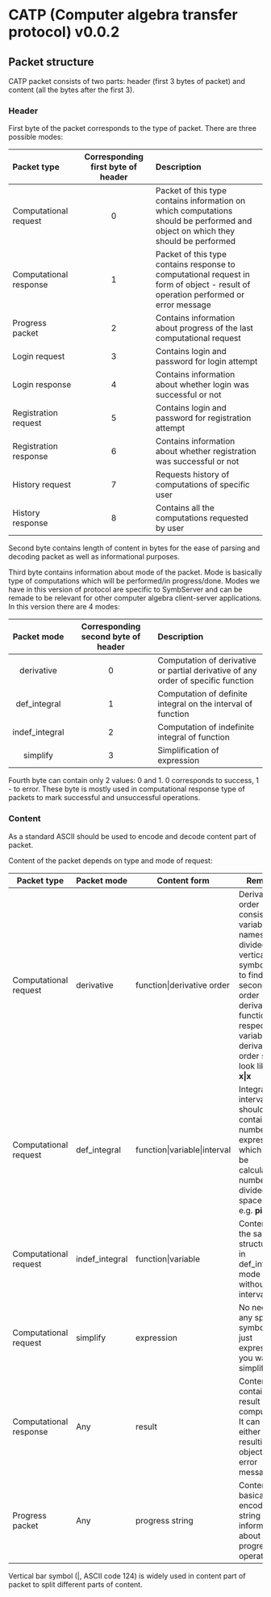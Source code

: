 # CATP (Computer algebra transfer protocol) v0.0.2

## Packet structure

CATP packet consists of two parts: header (first 3 bytes of packet) and content (all the bytes after the first 3).

### Header

First byte of the packet corresponds to the type of packet. There are three possible modes:

| Packet type            | Corresponding first byte of header | Description                                                  |
| :--------------------- | :--------------------------------: | :----------------------------------------------------------- |
| Computational request  |                 0                  | Packet of this type contains information on which computations should be performed and object on which they should be performed |
| Computational response |                 1                  | Packet of this type contains response to computational request in form of object - result of operation performed or error message |
| Progress packet        |                 2                  | Contains information about progress of the last computational request |
| Login request          |                 3                  | Contains login and password for login attempt                |
| Login response         |                 4                  | Contains information about whether login was successful or not |
| Registration request   |                 5                  | Contains login and password for registration attempt         |
| Registration response  |                 6                  | Contains information about whether registration was successful or not |
| History request        |                 7                  | Requests history of computations of specific user            |
| History response       |                 8                  | Contains all the computations requested by user              |

Second byte contains length of content in bytes for the ease of parsing and decoding packet as well as informational purposes.

Third byte contains information about mode of the packet. Mode is basically type of computations which will be performed/in progress/done. Modes we have in this version of protocol are specific to SymbServer and can be remade to be relevant for other computer algebra client-server applications. In this version there are 4 modes:

|  Packet mode   | Corresponding second byte of header | Description                                                  |
| :------------: | :---------------------------------: | :----------------------------------------------------------- |
|   derivative   |                  0                  | Computation of derivative or partial derivative of any order of specific function |
|  def_integral  |                  1                  | Computation of definite integral on the interval of function |
| indef_integral |                  2                  | Computation of indefinite integral of function               |
|    simplify    |                  3                  | Simplification of expression                                 |

Fourth byte can contain only 2 values: 0 and 1.  0 corresponds to success, 1 - to error. These byte is mostly used in computational response type of packets to mark successful and unsuccessful operations.

### Content

As a standard ASCII should be used to encode and decode content part of packet. 

Content of the packet depends on type and mode of request:

| Packet type            | Packet mode    | Content form                 | Remarks                                                      |
| ---------------------- | -------------- | ---------------------------- | ------------------------------------------------------------ |
| Computational request  | derivative     | function\|derivative order   | Derivative order consists of variables names divided by vertical bar symbol. E.g. to find second order derivative of function with respect to **x** variable derivative order should look like this: **x\|x** |
| Computational request  | def_integral   | function\|variable\|interval | Integration interval should contain two numbers or expressions which can be calculated to numbers divided by space (' ') e.g. **pi 2\*pi** |
| Computational request  | indef_integral | function\|variable           | Content has the same structure as in def_integral mode but without the interval |
| Computational request  | simplify       | expression                   | No need of any special symbols, just expression you want to simplify |
| Computational response | Any            | result                       | Content will contain result of computation. It can be either resulting object or error message. |
| Progress packet        | Any            | progress string              | Content basically has encoded string with information about progress of operation |

Vertical bar symbol (|, ASCII code 124) is widely used in content part of packet to split different parts of content.

